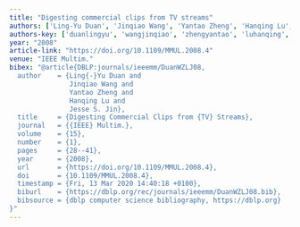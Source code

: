 ```yaml
---
title: "Digesting commercial clips from TV streams"
authors: ['Ling-Yu Duan', 'Jinqiao Wang', 'Yantao Zheng', 'Hanqing Lu', 'Jesse S. Jin']
authors-key: ['duanlingyu', 'wangjinqiao', 'zhengyantao', 'luhanqing', 's.jesse']
year: "2008"
article-link: "https://doi.org/10.1109/MMUL.2008.4"
venue: "IEEE Multim."
bibex: "@article{DBLP:journals/ieeemm/DuanWZLJ08,
  author    = {Ling{-}Yu Duan and
               Jinqiao Wang and
               Yantao Zheng and
               Hanqing Lu and
               Jesse S. Jin},
  title     = {Digesting Commercial Clips from {TV} Streams},
  journal   = {{IEEE} Multim.},
  volume    = {15},
  number    = {1},
  pages     = {28--41},
  year      = {2008},
  url       = {https://doi.org/10.1109/MMUL.2008.4},
  doi       = {10.1109/MMUL.2008.4},
  timestamp = {Fri, 13 Mar 2020 14:40:18 +0100},
  biburl    = {https://dblp.org/rec/journals/ieeemm/DuanWZLJ08.bib},
  bibsource = {dblp computer science bibliography, https://dblp.org}
}"
---
```

